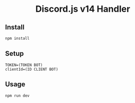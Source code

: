 <h1 align="center">Discord.js v14 Handler</h1>

## Install

```sh
npm install
```

## Setup

```
TOKEN=(TOKEN BOT)
clientId=(ID CLIENT BOT)
```

## Usage

```sh
npm run dev
```
